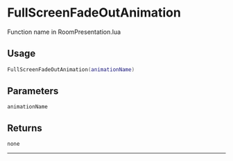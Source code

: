 # FullScreenFadeOutAnimation
Function name in RoomPresentation.lua
## Usage
```lua
FullScreenFadeOutAnimation(animationName)
```
## Parameters
`animationName`
## Returns
`none`

---